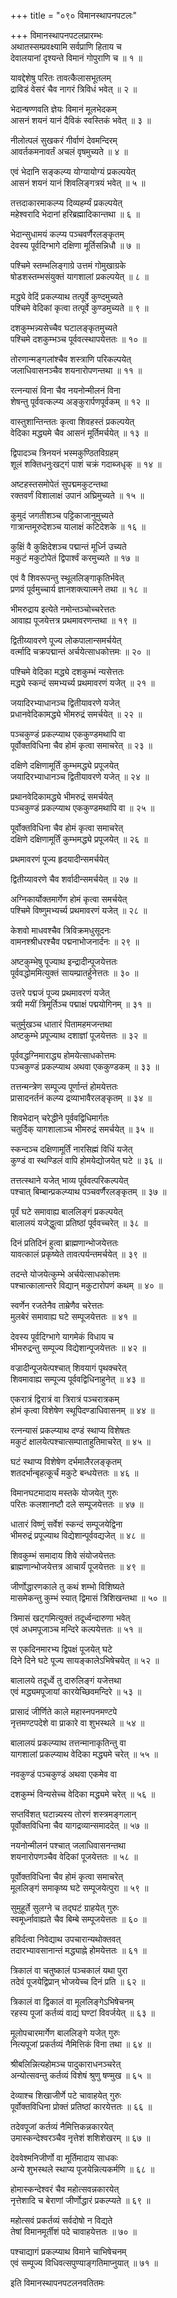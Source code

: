 +++
title = "०९० विमानस्थापनपटलः"

+++
विमानस्थापनपटलप्रारम्भः    
अथातस्सम्प्रवक्ष्यामि सर्वप्राणि हिताय च  
देवालयानां दृश्यन्ते विमानं गोपुराणि च ॥ १ ॥


यावद्देशेषु परितः तावत्कैलासभूतलम्  
द्राविडं वेसरं चैव नागरं त्रिविधं भवेत् ॥ २ ॥


भेदान्षण्णवति ज्ञेयः विमानं मूलभेदकम्  
आसनं शयनं यानं दैविकं स्वस्तिकं भवेत् ॥ ३ ॥


नीलोत्पलं सुखकरं गीर्वाणं देवमन्दिरम्  
आवर्तकमनावर्तं अचलं वृषमुच्यते ॥ ४ ॥


एवं भेदानि सङ्कल्प्य योग्यायोग्यं प्रकल्पयेत्  
आसनं शयनं यानं शिवलिङ्गत्रयं भवेत् ॥ ५ ॥


तत्तदाकारमाकल्प्य दिव्यहर्म्यं प्रकल्पयेत्  
महेश्वरादि भेदानां हरिब्रह्मादिकान्तथा ॥ ६ ॥


भेदान्सुधामयं कल्प्य पञ्चवर्णैरलङ्कृतम्  
देवस्य पूर्वदिग्भागे दक्षिणा मूर्तिसन्निधौ ॥ ७ ॥


पश्चिमे स्तम्भलिङ्गाग्रे उत्तमं गोमुखाग्रके  
षोडशस्तम्भसंयुक्तं यागशालां प्रकल्पयेत् ॥ ८ ॥


मद्ध्ये वेदिं प्रकल्प्याथ तत्पूर्वे कुण्दमुच्यते  
पश्चिमे वेदिकां कृत्वा तत्पूर्वे कुण्डमुच्यते ॥ ९ ॥


दशकुम्भन्न्यसेच्चैव घटालङ्कृतमुच्यते  
पश्चिमे दशकुम्भञ्च पूर्ववत्स्थापयेत्ततः ॥ १० ॥


तोरणान्मङ्गलांश्चैव शस्त्राणि परिकल्पयेत्  
जलाधिवासनञ्चैव शयनारोपणन्तथा ॥ ११ ॥


रत्नन्यासं विना चैव नयनोन्मीलनं विना  
शेषन्तु पूर्ववत्कल्प्य अङ्कुरार्पणपूर्वकम् ॥ १२ ॥



वास्तुशान्तिन्ततः कृत्वा शिवहस्तं प्रकल्पयेत्  
वेदिका मद्ध्यमे चैव आसनं मूर्तिमर्चयेत् ॥ १३ ॥


द्विपादञ्च त्रिनयनं भस्मकुण्ठितविग्रहम्  
शूलं शक्तिधनुःखट्गं पाशं चक्रं गदाब्जधृक् ॥ १४ ॥


अष्टहस्तसमोपेतं सुपद्ममकुटन्तथा  
रक्तवर्णं विशालाक्षं उपानं अघ्रिमुच्यते ॥ १५ ॥


कुमुदं जगतीशञ्च पट्टिकाजानुमुच्यते  
गात्रान्तमूरुदेशञ्च यालाक्षं कटिदेशके ॥ १६ ॥


कुक्षिं वै कुक्षिदेशञ्च पद्मान्तं मूर्ध्नि उच्यते  
मकुटं मकुटोपेतं द्विपार्श्वं करमुच्यते ॥ १७ ॥


एवं वै शिवरूपन्तु स्थूललिङ्गाकृतिर्भवेत्  
प्रणवं पूर्वमुच्चार्य ज्ञानशक्त्यात्मने तथा ॥ १८ ॥


भीमरुद्राय इत्येते नमोन्तञ्चोच्चरेत्ततः  
आवाह्य पूजयेत्तत्र प्रथमावरणन्तथा ॥ १९ ॥


द्वितीय्यावरणे पूज्य लोकपालान्समर्चयेत्  
वर्त्मादि चक्रपद्मान्तं अर्चयेत्साधकोत्तमः ॥ २० ॥


पश्चिमे वेदिका मद्ध्ये दशकुम्भं न्यसेत्ततः  
मद्ध्ये स्कन्दं समभ्यर्च्य प्रथमावरणं यजेत् ॥ २१ ॥


जयादिरभ्याधानञ्च द्वितीयावरणे यजेत्  
प्रधानवेदिकामद्ध्ये भीमरुद्रं समर्चयेत् ॥ २२ ॥


पञ्चकुण्डं प्रकल्प्याथ एककुण्डमथापि वा  
पूर्वोक्तविधिना चैव होमं कृत्वा समाचरेत् ॥ २३ ॥


दक्षिणे दक्षिणामूर्तिं कुम्भमद्ध्ये प्रपूजयेत्  
जयादिरभ्याधानञ्च द्वितीयावरणे यजेत् ॥ २४ ॥


प्रथानवेदिकामद्ध्ये भीमरुद्रं समर्चयेत्  
पञ्चकुण्डं प्रकल्प्याथ एककुण्डमथापि वा ॥ २५ ॥


पूर्वोक्तविधिना चैव होमं कृत्वा समाचरेत्  
दक्षिणे दक्षिणामूर्तिं कुम्भमद्ध्ये प्रपूजयेत् ॥ २६ ॥


प्रथमावरणं पूज्य हृदयादीन्समर्चयेत्  

द्वितीय्यावरणे चैव शर्वादीन्समर्चयेत् ॥ २७ ॥


अग्निकार्योक्तमार्गेण होमं कृत्वा समर्चयेत्  
पश्चिमे विष्णुमभ्यर्च्य प्रथमावरणं यजेत् ॥ २८ ॥


केशवो माधवश्चैव त्रिविक्रमधुसूदनः  
वामनश्श्रीधरश्चैव पद्मनाभोजनार्दनः ॥ २९ ॥


अष्टकुम्भेषु पूज्याथ इन्द्रादीन्पूजयेत्ततः  
पूर्ववद्धोममित्युक्तं सायम्प्रातर्हुनेत्ततः ॥ ३० ॥


उत्तरे पद्मजं पूज्य प्रथमावरणं यजेत्  
त्रयी मयीं त्रिमूर्तिञ्च पद्माक्षं पद्मयोगिनम् ॥ ३१ ॥


चतुर्मुखञ्च धातारं पितामहमजन्तथा  
अष्टकुम्भे प्रपूज्याथ दशाज्ञां पूजयेत्ततः ॥ ३२ ॥


पूर्ववद्धग्निमाराद्ध्य होमयेत्साधकोत्तमः  
पञ्चकुण्डं प्रकल्प्याथ अथवा एककुण्डकम् ॥ ३३ ॥


तत्तन्मन्त्रेण सम्पूज्य पूर्णान्तं होमयेत्ततः  
प्रासादनर्तनं कल्प्य द्रव्याभावैरलङ्कृतम् ॥ ३४ ॥


शिवभेदान् चरेद्धीने पूर्ववद्विधिमार्गतः  
चतुर्दिक् यागशालाञ्च भीमरुद्रं समर्चयेत् ॥ ३५ ॥


स्कन्दञ्च दक्षिणामूर्तिं नारसिह्मं विधिं यजेत्  
कुण्डं वा स्थण्डिलं वापि होमयेद्योजयेत् घटे ॥ ३६ ॥


तत्तत्स्थाने यजेत् भाव्य पूर्ववत्परिकल्पयेत्  
पश्चात् बिम्बान्प्रकल्प्याथ पञ्चवर्णैरलङ्कृतम् ॥ ३७ ॥


पूर्वं घटे समावाह्य बाललिङ्गं प्रकल्पयेत्  
बालालयं यजेद्धुत्वा प्रतिष्ठां पूर्ववच्चरेत् ॥ ३८ ॥


दिनं प्रतिदिनं हुत्वा ब्राह्मणान्भोजयेत्ततः  
यावत्कालं प्रकृष्येते तावत्पर्यन्तमर्चयेत् ॥ ३९ ॥


तदन्ते योजयेत्कुम्भे अर्चयेत्साधकोत्तमः  
पश्चात्कालान्तरे विद्यान् मकुटारोपणं कथम् ॥ ४० ॥


स्वर्णेन रजतेनैव ताम्रेणैव चरेत्ततः  
मुलबेरं समावाह्य घटे सम्पूजयेत्ततः ॥ ४१ ॥



देवस्य पूर्वदिग्भागे यागमेकं विधाय च  
भीमरुद्रन्तु सम्पूज्य विद्येशान्पूजयेत्ततः ॥ ४२ ॥


वज्रादीन्पूजयेत्पश्चात् शिवयागं पृथक्चरेत्  
शिवमावाह्य सम्पूज्य पूर्ववद्विधिनाहुनेत् ॥ ४३ ॥


एकरात्रं द्विरात्रं वा त्रिरात्रं पञ्चरात्रकम्  
होमं कृत्वा विशेषेण स्थूपिदण्डाधिवासनम् ॥ ४४ ॥


रत्नन्यासं प्रकल्प्याथ दण्डं स्थाप्य विशेषतः  
मकुटं क्षालयेत्पश्चात्सम्पाताहुतिमाचरेत् ॥ ४५ ॥


घटं स्थाप्य विशेषेण दर्भमालैरलङ्कृतम्  
शतदर्भान्बृहत्कूर्चं मकुटे बन्धयेत्ततः ॥ ४६ ॥


विमानघटमादाय मस्तके योजयेत् गुरुः  
परितः कलशानष्टौ दले सम्पूजयेत्ततः ॥ ४७ ॥


धातारं विष्णुं सर्वेशं स्कन्दं सम्पूजयेद्विना  
भीमरुद्रं प्रपूज्याथ विद्येशान्पूर्ववद्यजेत् ॥ ४८ ॥


शिवकुम्भं समादाय शिवे संयोजयेत्ततः  
ब्राह्मणान्भोजयेत्तत्र आचार्यं पूजयेत्ततः ॥ ४९ ॥


जीर्णोद्धारणकाले तु कथं शम्भो विशिष्यते  
मासमेकन्तु कुम्भं स्यात् द्विमासं त्रिशिखन्तथा ॥ ५० ॥


त्रिमासं खट्गमित्युक्तं तदूर्ध्वन्दारुणा भवेत्  
एवं अधमपूजाञ्च मन्दिरे कल्पयेत्ततः ॥ ५१ ॥


स एकदिनमारभ्य द्विपक्षं पूजयेत् घटे  
दिने दिने घटे पूज्य सायङ्कालेऽभिषेचयेत् ॥ ५२ ॥


बालालये तदूर्ध्वे तु दारुलिङ्गं यजेत्तथा  
एवं मद्ध्यमपूजायां कारयेच्छिवमन्दिरे ॥ ५३ ॥


प्रासादं जीर्णिते काले महास्नपनमण्टपे  
नृत्तमण्टपदेशे वा प्राकारे वा शुभस्थले ॥ ५४ ॥


बालालयं प्रकल्प्याथ तत्तन्मानाकृतिन्तु वा  
यागशालां प्रकल्प्याथ वेदिका मद्ध्यमे चरेत् ॥ ५५ ॥


नवकुण्डं पञ्चकुण्डं अथवा एकमेव वा  

दशकुम्भं विन्यसेच्च वेदिका मद्ध्यमे चरेत् ॥ ५६ ॥


सप्तविंशत् घटान्न्यस्य तोरणं शस्त्रमङ्गलान्  
पूर्वोक्तविधिना चैव यागद्रव्यान्समाददेत् ॥ ५७ ॥


नयनोन्मीलनं पश्चात् जलाधिवासनन्तथा  
शयनारोपणञ्चैव वेदिकां पूजयेत्ततः ॥ ५८ ॥


पूर्वोक्तविधिना चैव होमं कृत्वा समाचरेत्  
मूललिङ्गं समाकृष्य घटे सम्पूजयेत्पुरा ॥ ५९ ॥


सुमुहूर्ते सुलग्ने च तद्घटं ग्राहयेत् गुरुः  
स्वमूर्ध्नावाह्यते चैव बिम्बे सम्पूजयेत्ततः ॥ ६० ॥


हविर्दत्वा निवेद्याथ उपचारान्यथोक्तवत्  
तदारभ्यावसानान्तं मद्ध्याह्ने होमयेत्ततः ॥ ६१ ॥


त्रिकालं वा चतुष्कालं पञ्चकालं यथा पुरा  
तदेवं पूजयेद्विप्रान् भोजयेच्च दिनं प्रति ॥ ६२ ॥


त्रिकालं वा द्विकालं वा मूललिङ्गेऽभिषेचनम्  
रहस्य पूजां कर्तव्यं वाद्यं घण्टां विवर्जयेत् ॥ ६३ ॥


मूलोपचारमार्गेण बाललिङ्गे यजेत् गुरुः  
नित्यपूजां प्रकर्तव्यं नैमित्तिकं विना तथा ॥ ६४ ॥


श्रीबलिन्नित्यहोमञ्च पादुकाराधनञ्चरेत्  
अन्योत्सवन्तु कर्तव्यं विशेषं श्रुणु षण्मुख ॥ ६५ ॥


देव्याश्च शिखाजीर्णे पटे चावाहयेत् गुरुः  
पूर्वोक्तविधिना प्रोक्तं प्रतिष्ठां कारयेत्ततः ॥ ६६ ॥


तदेवपूजां कर्तव्यं नैमित्तिकन्नकारयेत्  
उमास्कन्देश्वरञ्चैव नृत्तेशं शशिशेखरम् ॥ ६७ ॥


देववेश्मनिजीर्णो वा मूर्तिमादाय साधकः  
अन्ये शुभस्थले स्थाप्य पूजयेन्नित्यकर्मणि ॥ ६८ ॥


होमास्कन्देश्वरं चैव महोत्सवन्नकारयेत्  
नृत्तेशादि च बेराणां जीर्णोद्धारं प्रकल्प्यते ॥ ६९ ॥


महोत्सवं प्रकर्तव्यं सर्वदोषो न विद्यते  
तेषां विमानमूर्तीशं पदे चावाहयेत्ततः ॥ ७० ॥



पश्चाद्यागं प्रकल्प्याथ विमाने चाभिषेचनम्  
एवं सम्पूज्य विधिवत्सपुण्याङ्गतिमाप्नुयात् ॥ ७१ ॥


इति विमानस्थापनपटलनवतितमः  
